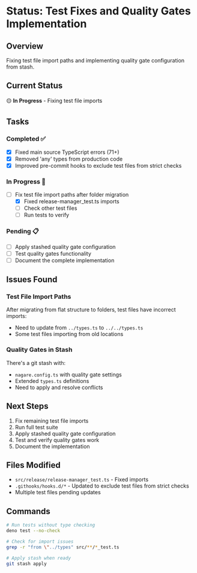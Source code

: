 # Status: Test Fixes and Quality Gates Implementation

## Overview
Fixing test file import paths and implementing quality gate configuration from stash.

## Current Status
🟡 **In Progress** - Fixing test file imports

## Tasks

### Completed ✅
- [x] Fixed main source TypeScript errors (71+)
- [x] Removed 'any' types from production code
- [x] Improved pre-commit hooks to exclude test files from strict checks

### In Progress 🔄
- [ ] Fix test file import paths after folder migration
  - [x] Fixed release-manager_test.ts imports
  - [ ] Check other test files
  - [ ] Run tests to verify

### Pending 📋
- [ ] Apply stashed quality gate configuration
- [ ] Test quality gates functionality
- [ ] Document the complete implementation

## Issues Found

### Test File Import Paths
After migrating from flat structure to folders, test files have incorrect imports:
- Need to update from `../types.ts` to `../../types.ts`
- Some test files importing from old locations

### Quality Gates in Stash
There's a git stash with:
- `nagare.config.ts` with quality gate settings
- Extended `types.ts` definitions
- Need to apply and resolve conflicts

## Next Steps
1. Fix remaining test file imports
2. Run full test suite
3. Apply stashed quality gate configuration
4. Test and verify quality gates work
5. Document the implementation

## Files Modified
- `src/release/release-manager_test.ts` - Fixed imports
- `.githooks/hooks.d/*` - Updated to exclude test files from strict checks
- Multiple test files pending updates

## Commands
```bash
# Run tests without type checking
deno test --no-check

# Check for import issues
grep -r "from \"../types" src/**/*_test.ts

# Apply stash when ready
git stash apply
```